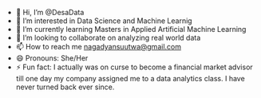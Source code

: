 - 👋 Hi, I’m @DesaData
- 👀 I’m interested in Data Science and Machine Learnig
- 🌱 I’m currently learning Masters in Applied Artificial Machine Learning
- 💞️ I’m looking to collaborate on analyzing real world data
- 📫 How to reach me nagadyansuutwa@gmail.com
- 😄 Pronouns: She/Her
- ⚡ Fun fact: I actually was on curse to become a financial market advisor till one day my company assigned me to a data analytics class. I have never turned back ever since. 

<!---
DesaData/DesaData is a ✨ special ✨ repository because its `README.md` (this file) appears on your GitHub profile.
You can click the Preview link to take a look at your changes.
--->
